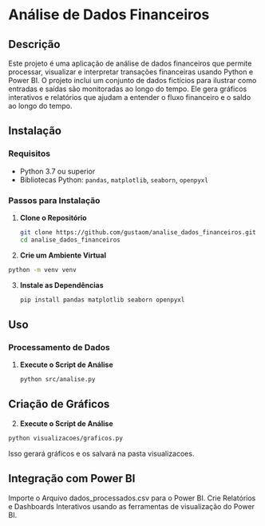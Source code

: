 # Análise de Dados Financeiros

## Descrição

Este projeto é uma aplicação de análise de dados financeiros que permite processar, visualizar e interpretar transações financeiras usando Python e Power BI. O projeto inclui um conjunto de dados fictícios para ilustrar como entradas e saídas são monitoradas ao longo do tempo. Ele gera gráficos interativos e relatórios que ajudam a entender o fluxo financeiro e o saldo ao longo do tempo.


## Instalação

### Requisitos

- Python 3.7 ou superior
- Bibliotecas Python: `pandas`, `matplotlib`, `seaborn`, `openpyxl`

### Passos para Instalação

1. **Clone o Repositório**

   ```bash
   git clone https://github.com/gustaom/analise_dados_financeiros.git
   cd analise_dados_financeiros

2. **Crie um Ambiente Virtual**

  ```bash
  python -m venv venv
  ```
3. **Instale as Dependências**
   ```bash
   pip install pandas matplotlib seaborn openpyxl
   ```

## Uso

### Processamento de Dados

1. **Execute o Script de Análise**

   ```bash
   python src/analise.py

## Criação de Gráficos

2. **Execute o Script de Análise**
   
  ```bash
  python visualizacoes/graficos.py
  ```
Isso gerará gráficos e os salvará na pasta visualizacoes.

## Integração com Power BI
Importe o Arquivo dados_processados.csv para o Power BI.
Crie Relatórios e Dashboards Interativos usando as ferramentas de visualização do Power BI.
